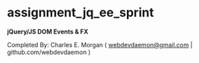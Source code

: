 assignment_jq_ee_sprint
=======================

**jQuery/JS DOM Events & FX**

Completed By: Charles E. Morgan ( webdevdaemon@gmail.com | github.com/webdevdaemon )
